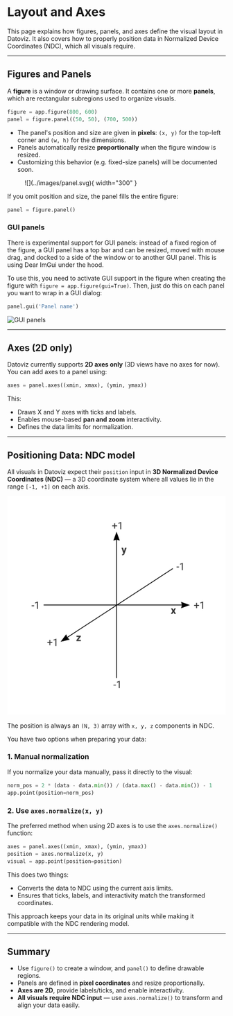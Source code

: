 # Layout and Axes

This page explains how figures, panels, and axes define the visual layout in Datoviz. It also covers how to properly position data in Normalized Device Coordinates (NDC), which all visuals require.

---

## Figures and Panels

A **figure** is a window or drawing surface. It contains one or more **panels**, which are rectangular subregions used to organize visuals.

```python
figure = app.figure(800, 600)
panel = figure.panel((50, 50), (700, 500))
```

* The panel's position and size are given in **pixels**: `(x, y)` for the top-left corner and `(w, h)` for the dimensions.
* Panels automatically resize **proportionally** when the figure window is resized.
* Customizing this behavior (e.g. fixed-size panels) will be documented soon.

<figure markdown="span">
![](../images/panel.svg){ width="300" }
</figure>

If you omit position and size, the panel fills the entire figure:

```python
panel = figure.panel()
```

### GUI panels

There is experimental support for GUI panels: instead of a fixed region of the figure, a GUI panel has a top bar and can be resized, moved with mouse drag, and docked to a side of the window or to another GUI panel. This is using Dear ImGui under the hood.

To use this, you need to activate GUI support in the figure when creating the figure with `figure = app.figure(gui=True)`. Then, just do this on each panel you want to wrap in a GUI dialog:

```python
panel.gui('Panel name')
```

![GUI panels](https://github.com/user-attachments/assets/642bfdbc-bf83-4767-98fc-470a592cf245)



---

## Axes (2D only)

Datoviz currently supports **2D axes only** (3D views have no axes for now). You can add axes to a panel using:

```python
axes = panel.axes((xmin, xmax), (ymin, ymax))
```

This:

* Draws X and Y axes with ticks and labels.
* Enables mouse-based **pan and zoom** interactivity.
* Defines the data limits for normalization.

---

## Positioning Data: NDC model

All visuals in Datoviz expect their `position` input in **3D Normalized Device Coordinates (NDC)** — a 3D coordinate system where all values lie in the range `[-1, +1]` on each axis.

![](../images/cds2.svg)

The position is always an `(N, 3)` array with `x, y, z` components in NDC.

You have two options when preparing your data:

### 1. Manual normalization

If you normalize your data manually, pass it directly to the visual:

```python
norm_pos = 2 * (data - data.min()) / (data.max() - data.min()) - 1
app.point(position=norm_pos)
```

### 2. Use `axes.normalize(x, y)`

The preferred method when using 2D axes is to use the `axes.normalize()` function:

```python
axes = panel.axes((xmin, xmax), (ymin, ymax))
position = axes.normalize(x, y)
visual = app.point(position=position)
```

This does two things:

* Converts the data to NDC using the current axis limits.
* Ensures that ticks, labels, and interactivity match the transformed coordinates.

This approach keeps your data in its original units while making it compatible with the NDC rendering model.

---

## Summary

* Use `figure()` to create a window, and `panel()` to define drawable regions.
* Panels are defined in **pixel coordinates** and resize proportionally.
* **Axes are 2D**, provide labels/ticks, and enable interactivity.
* **All visuals require NDC input** — use `axes.normalize()` to transform and align your data easily.
